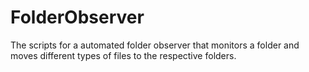 # FolderObserver
The scripts for a automated folder observer that monitors a folder and moves different types of files to the respective folders.
